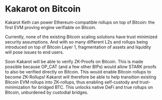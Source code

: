 # Kakarot on Bitcoin

Kakarot Keth can power Ethereum-compatible rollups on top of Bitcoin: the first
EVM proving engine verifiable on Bitcoin.

Currently, none of the existing Bitcoin scaling solutions have trust minimized
security assumptions. And with so many different L2s and rollups being
introduced on top of Bitcoin Layer 1, fragmentation of assets and liquidity will
pose issues to end users.

Soon Kakarot will be able to verify ZK-Proofs on Bitcoin. This is made possible
because OP_CAT (and a few other BIPs) would allow STARK proofs to also be
verified directly on Bitcoin. This would enable Bitcoin rollups to become
ZK-Rollups! Kakarot will therefore be able to help transition existing Bitcoin
EVM rollups into ZK-rollups, thus enabling self-custody and trust-minimization
for bridged BTC. This unlocks native DeFi and true rollups on Bitcoin,
unburdened by custodial bridges.
